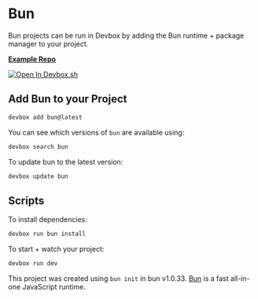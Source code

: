 # Bun

Bun projects can be run in Devbox by adding the Bun runtime + package manager to your project.

[**Example Repo**](https://github.com/jetify-com/devbox/tree/main/examples/development/bun)

[![Open In Devbox.sh](https://jetify.com/img/devbox/open-in-devbox.svg)](https://devbox.sh/open/templates/bun)

## Add Bun to your Project

```bash
devbox add bun@latest
```

You can see which versions of `bun` are available using: 

```bash
devbox search bun
```

To update bun to the latest version: 

```bash
devbox update bun
```

## Scripts

To install dependencies:

```bash
devbox run bun install
```

To start + watch your project:

```bash
devbox run dev
```

This project was created using `bun init` in bun v1.0.33. [Bun](https://bun.sh) is a fast all-in-one JavaScript runtime.
